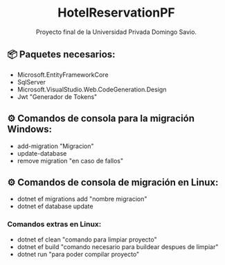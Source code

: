 <h1 align="center">HotelReservationPF</h1>

<p align="center">
  Proyecto final de la Universidad Privada Domingo Savio.
</p>

## 📦 Paquetes necesarios:
- Microsoft.EntityFrameworkCore
- SqlServer
- Microsoft.VisualStudio.Web.CodeGeneration.Design
- Jwt "Generador de Tokens"

## ⚙️ Comandos de consola para la migración Windows:
- add-migration "Migracion"
- update-database
- remove migration "en caso de fallos"

## ⚙️ Comandos de consola de migración en Linux:
- dotnet ef migrations add "nombre migracion"
- dotnet ef database update

### Comandos extras en Linux:
- dotnet ef clean "comando para limpiar proyecto"
- dotnet ef build "comando necesario para buildear despues de limpiar"
- dotnet run "para poder compilar proyecto"
